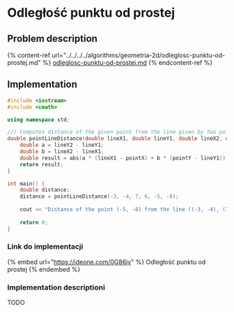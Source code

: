 # Odległość punktu od prostej

## Problem description

{% content-ref url="../../../../algorithms/geometria-2d/odleglosc-punktu-od-prostej.md" %}
[odleglosc-punktu-od-prostej.md](../../../../algorithms/geometria-2d/odleglosc-punktu-od-prostej.md)
{% endcontent-ref %}

## Implementation

```cpp
#include <iostream>
#include <cmath>

using namespace std;

/// Computes distance of the given point from the line given by two points
double pointLineDistance(double lineX1, double lineY1, double lineX2, double lineY2, double pointX, double pointY) {
    double a = lineY2 - lineY1;
    double b = lineX2 - lineX1;
    double result = abs(a * (lineX1 - pointX) + b * (pointY - lineY1)) / sqrt(a * a + b * b);
    return result;
}

int main() {
    double distance;
    distance = pointLineDistance(-3, -4, 7, 6, -5, -8);
    
    cout << "Distance of the point (-5, -8) from the line ((-3, -4), (7, 6)) is " << distance << endl;
    
    return 0;
}
```

### Link do implementacji

{% embed url="https://ideone.com/0G86jv" %}
Odległość punktu od prostej
{% endembed %}

### Implementation descriptioni

TODO
